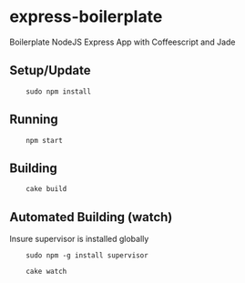 express-boilerplate
===================

Boilerplate NodeJS Express App with Coffeescript and Jade

Setup/Update
-----------
```
	sudo npm install
```

Running
-----------
```
	npm start
```

Building
-----------
```
	cake build
```

Automated Building (watch)
-----------
Insure supervisor is installed globally
```
	sudo npm -g install supervisor
```
```
	cake watch
```

